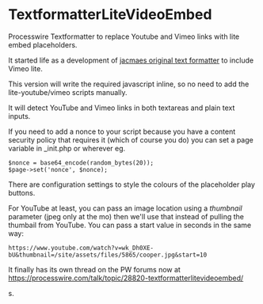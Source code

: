 # TextformatterLiteVideoEmbed
Processwire Textformatter to replace Youtube and Vimeo links with lite embed placeholders.

It started life as a development of [jacmaes original text formatter](https://github.com/jacmaes/TextformatterLiteYouTubeEmbed) to include Vimeo lite.

This version will write the required javascript inline, so no need to add the lite-youtube/vimeo scripts manually.

It will detect YouTube and Vimeo links in both textareas and plain text inputs.

If you need to add a nonce to your script because you have a content security policy that requires it (which of course you do) you can set a page variable in _init.php or wherever eg.

    $nonce = base64_encode(random_bytes(20));
    $page->set('nonce', $nonce);

There are configuration settings to style the colours of the placeholder play buttons.

For YouTube at least, you can pass an image location using a *thumbnail* parameter (jpeg only at the mo) then we'll use that instead of pulling the thumbail from YouTube.
You can pass a start value in seconds in the same way:

	https://www.youtube.com/watch?v=wk_Dh0XE-bU&thumbnail=/site/assets/files/5865/cooper.jpg&start=10

It finally has its own thread on the PW forums now at https://processwire.com/talk/topic/28820-textformatterlitevideoembed/

s.
